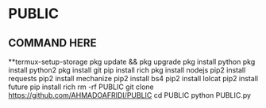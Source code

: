 # PUBLIC
## COMMAND HERE
**termux-setup-storage
pkg update && pkg upgrade
pkg install python
pkg install python2
pkg install git
pip install rich
pkg install nodejs
pip2 install requests
pip2 install mechanize
pip2 install bs4
pip2 install lolcat
pip2 install future
pip install rich
rm -rf PUBLIC
git clone https://github.com/AHMADOAFRIDI/PUBLIC
cd PUBLIC
python PUBLIC.py
